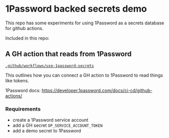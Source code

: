# 1Password backed secrets demo

This repo has some experiments for using 1Password as a secrets database for github actions.

Included in this repo:

## A GH action that reads from 1Password 

[`.github/workflows/use-1password-secrets`](https://github.com/soapy1/1p-backed-secrets-demo/blob/main/.github/workflows/use-1password-secrets.yaml)

This outlines how you can connect a GH action to 1Password to read things like tokens.

1Password docs: https://developer.1password.com/docs/ci-cd/github-actions/

### Requirements

* create a 1Password service account
* add a GH secret `OP_SERVICE_ACCOUNT_TOKEN`
* add a demo secret to 1Password

